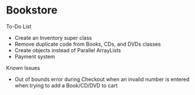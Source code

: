 # Bookstore

To-Do List
- Create an Inventory super class
- Remove duplicate code from Books, CDs, and DVDs classes
- Create objects instead of Parallel ArrayLists
- Payment system


Known Issues
- Out of bounds error during Checkout when an invalid number is entered when trying to add a Book/CD/DVD to cart
